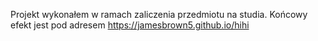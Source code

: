 Projekt wykonałem w ramach zaliczenia przedmiotu na studia. 
Końcowy efekt jest pod adresem https://jamesbrown5.github.io/hihi
